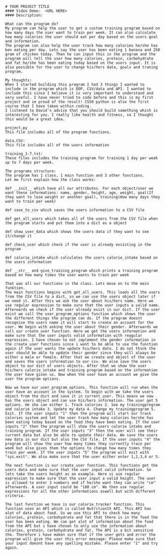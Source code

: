     # YOUR PROJECT TITLE
    #### Video Demo:  <URL HERE>
    #### Description:

    What can the program do?
    My program can help the user to get a custom training program based on how many days the user want to train per week. It can also calculate how many calories the user should eat per day based on the users goal and information.
    The program can also help the user track how many calories he/she has ben eating per day. Lets say the user has been eating 1 banana and 250 gram of chicken today. Then he can input this in the program and the program will tell the user how many calories, protein, carbohydrate and fat he/she has been eating today based on the users input. It is also possible for the user to change his/hers data, goals and traning program.

    My thoughts:
    When I started building this program I had 3 things I wanted to include in the program which is OOP, CSV/data and API. I wanted to include this since I believe it is very important to understand and very useful. I have never tried to code before and this is my first project and im proud of the result! CS50 python is also the first course that I have taken within coding.
    I listened to David's advice that you should build something which is interesting for you. I really like health and fitness, so I thought this would be a great idea.

    project.py
    This file includes all of the program functions.

    data.CSV:
    This file includes all of the users information

    training_1-7.txt:
    These files includes the training program for training 1 day per week up to 7 days per week.

    The programs structure:
    The program has 1 class, 1 main function and 3 other functions.
    Let me first explain how the class works:

    def __init__ which have all our attributes. For each object/user we want these informations: name, gender, height, age, weight, goal(If they want to lose weight or another goal), training(How many days they want to train per week)

    def save_to_csv which saves the users information to a CSV file

    def get_all_users which takes all of the users from the CSV file when the program starts and put them into a dict as a object

    def show_user_data which shows the users data if they want to see it/change it

    def check_user which check if the user is already exsisting in the program

    def calorie_intake which calculates the users calorie_intake based on the users information

    def __str__ and give_training_program which prints a training program based on how many times the user wants to train per week

    That was all our functions in the class. Lets move on to the main funktion.
    The main functions begins with get_all_users. This loads all the users from the CSV file to a dict, so we can use the users object later if we need it. After this we ask the user about his/hers name. Here we use regular expression to make sure that the user inputs a valid name. Afterwards we check if the user already exist in our dict. If the user exist we call the user_program_options function which shows the user the different things the program can do. If the program doesnt recognize the users name it will start to create an account for the user. We begin with asking the user about their gender. Afterwards we call our create_user function. Here we get the users information and make sure that the user inputs valid information with reagular expression. I have chosen to not implement the gender information in the create_user functions since i want to be able to use the function again if the user wants the update his/hers data. I do not think the user should be able to update their gender since they will always be either a male or female. After that we create and object of the user and saves the users information to our csv. We also save the users object to our dict of users objects. After that we show the user his/hers calorie_intake and training program based on the information the user have given us. Now when the user have an account we give the user the program options.

    Now we have our user_program_options. This function will run when the user have an account in the system. To begin with we take the users object from the dict and save it in current_user. This means we now has the users object and can use his/hers information. The user get 5 options. He she can either 1. Track calories 2. See my trainingprogram and calorie intake 3. Update my data 4. Change my trainingprogram 5. Exit. If the user inputs "1" then the program will start our track calories system and let the user track how many calories he/she has been eating today based on the food they have been eating. If the user inputs "2" then the program will show the users calorie intake and training program. If the user inputs "3" then the user will see their current data but also be able to update their data. We save the users new data in our dict but also the CSV file. If the user inputs "4" the program will show the user how many times they currently train per week but also gives them the options to change how many times they train per week. If the user inputs "5" the program will exit with "sys.exit". We also make sure that the user either enter 1,2,3,4 or 5.

    The next function is our create_user function. This functions get the users data and make sure that the user input valid information. So lets take the users height as an example. Here vi use regular expression to make sure that the user input a valid height. The user is allowed to enter 3 numbers and if he/she want they can write "cm" afterwards. A user input could be "180 cm". We then use regular expressions for all the other informations aswell but with different criteria.

    The last function we have is our calorie_tracker function. This function uses an API which is called NutritionIX API. This API has alot of data about food. So we use this API to check how many calories, protein, carbohydrate and fat that there is in the food the user has been eating. We can get alot of information about the food from the API but i have chosen to only use the information about calories, protein, carbohydrate and fat. The API is a bit sensitive tho. Therefore i have maken sure that if the user gets and error the program will give the user this error message: Please make sure that your input doesnt have any spelling mistake. Please enter "1" and try again.




